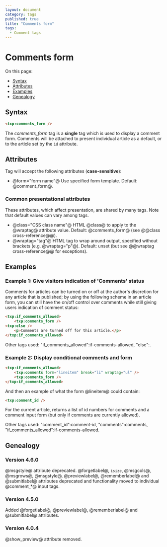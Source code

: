 ```yaml
---
layout: document
category: tags
published: true
title: "Comments form"
tags:
  - Comment tags
---
```


# Comments form

On this page:

* [Syntax](#user-content-syntax)
* [Attributes](#user-content-attributes)
* [Examples](#user-content-examples)
* [Genealogy](#user-content-genealogy)

## Syntax

```html
<txp:comments_form />
```

The *comments_form* tag is a __single__ tag which is used to display a comment form. Comments will be attached to present individual article as a default, or to the article set by the `id` attribute.

## Attributes

Tag will accept the following attributes (**case-sensitive**):

* @form="form name"@
Use specified form template.
Default: @comment_form@.

### Common presentational attributes

These attributes, which affect presentation, are shared by many tags. Note that default values can vary among tags.

* @class="CSS class name"@
HTML @class@ to apply to the @wraptag@ attribute value.
Default: @comments_form@ (see @@class cross-reference@@).
* @wraptag="tag"@
HTML tag to wrap around output, specified without brackets (e.g. @wraptag="p"@).
Default: unset (but see @@wraptag cross-reference@@ for exceptions).

## Examples

### Example 1: Give visitors indication of 'Comments' status

Comments for articles can be turned on or off at the author's discretion for any article that is published; by using the following scheme in an article form, you can still have the on/off control over comments while still giving users indication of comment status:

```html
<txp:if_comments_allowed>
    <txp:comments_form />
<txp:else />
    <p>Comments are turned off for this article.</p>
</txp:if_comments_allowed>
```

Other tags used: "if_comments_allowed":if-comments-allowed, "else":.

### Example 2: Display conditional comments and form

```html
<txp:if_comments_allowed>
    <txp:comments form="lineitem" break="li" wraptag="ul" />
    <txp:comments_form />
</txp:if_comments_allowed>
```

And then an example of what the form @lineitem@ could contain:

```html
<txp:comment_id />
```

For the current article, returns a list of id numbers for comments and a comment input form (but only if comments are currently allowed).

Other tags used: "comment_id":comment-id, "comments":comments, "if_comments_allowed":if-comments-allowed.

## Genealogy

### Version 4.6.0

@msgstyle@ attribute deprecated.
@forgetlabel@, `isize`, @msgcols@, @msgrows@, @msgstyle@, @previewlabel@, @rememberlabel@ and @submitlabel@ attributes deprecated and functionality moved to individual @comment_*@ input tags.

### Version 4.5.0

Added @forgetlabel@, @previewlabel@, @rememberlabel@ and @submitlabel@ attributes.

### Version 4.0.4

@show_preview@ attribute removed.
